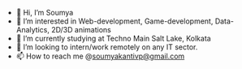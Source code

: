 - 👋 Hi, I’m Soumya
- 👀 I’m interested in Web-development, Game-development, Data-Analytics, 2D/3D animations
- 🌱 I’m currently studying at Techno Main Salt Lake, Kolkata
- 💞️ I’m looking to intern/work remotely on any IT sector.
- 📫 How to reach me @soumyakantivp@gmail.com

<!---
soumyakantivp/soumyakantivp is a ✨ special ✨ repository because its `README.md` (this file) appears on your GitHub profile.
You can click the Preview link to take a look at your changes.
--->
